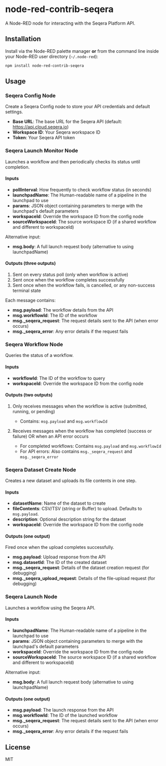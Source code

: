 # node-red-contrib-seqera

A Node-RED node for interacting with the Seqera Platform API.

## Installation

Install via the Node-RED palette manager **or** from the command line inside your Node-RED user directory (`~/.node-red`):

```bash
npm install node-red-contrib-seqera
```

## Usage

### Seqera Config Node

Create a Seqera Config node to store your API credentials and default settings.

- **Base URL**: The base URL for the Seqera API (default: https://api.cloud.seqera.io)
- **Workspace ID**: Your Seqera workspace ID
- **Token**: Your Seqera API token

### Seqera Launch Monitor Node

Launches a workflow and then periodically checks its status until completion.

#### Inputs

- **pollInterval**: How frequently to check workflow status (in seconds)
- **launchpadName**: The Human-readable name of a pipeline in the launchpad to use
- **params**: JSON object containing parameters to merge with the launchpad's default parameters
- **workspaceId**: Override the workspace ID from the config node
- **sourceWorkspaceId**: The source workspace ID (if a shared workflow and different to workspaceId)

Alternative input:

- **msg.body**: A full launch request body (alternative to using launchpadName)

#### Outputs (three outputs)

1. Sent on every status poll (only when workflow is active)
2. Sent once when the workflow completes successfully
3. Sent once when the workflow fails, is cancelled, or any non-success terminal state

Each message contains:

- **msg.payload**: The workflow details from the API
- **msg.workflowId**: The ID of the workflow
- **msg.\_seqera_request**: The request details sent to the API (when error occurs)
- **msg.\_seqera_error**: Any error details if the request fails

### Seqera Workflow Node

Queries the status of a workflow.

#### Inputs

- **workflowId**: The ID of the workflow to query
- **workspaceId**: Override the workspace ID from the config node

#### Outputs (two outputs)

1. Only receives messages when the workflow is active (submitted, running, or pending)

   - Contains: `msg.payload` and `msg.workflowId`

2. Receives messages when the workflow has completed (success or failure) OR when an API error occurs
   - For completed workflows: Contains `msg.payload` and `msg.workflowId`
   - For API errors: Also contains `msg._seqera_request` and `msg._seqera_error`

### Seqera Dataset Create Node

Creates a new dataset and uploads its file contents in one step.

#### Inputs

- **datasetName**: Name of the dataset to create
- **fileContents**: CSV/TSV (string or Buffer) to upload. Defaults to `msg.payload`.
- **description**: Optional description string for the dataset
- **workspaceId**: Override the workspace ID from the config node

#### Outputs (one output)

Fired once when the upload completes successfully.

- **msg.payload**: Upload response from the API
- **msg.datasetId**: The ID of the created dataset
- **msg.\_seqera_request**: Details of the dataset creation request (for debugging)
- **msg.\_seqera_upload_request**: Details of the file-upload request (for debugging)

### Seqera Launch Node

Launches a workflow using the Seqera API.

#### Inputs

- **launchpadName**: The Human-readable name of a pipeline in the launchpad to use
- **params**: JSON object containing parameters to merge with the launchpad's default parameters
- **workspaceId**: Override the workspace ID from the config node
- **sourceWorkspaceId**: The source workspace ID (if a shared workflow and different to workspaceId)

Alternative input:

- **msg.body**: A full launch request body (alternative to using launchpadName)

#### Outputs (one output)

- **msg.payload**: The launch response from the API
- **msg.workflowId**: The ID of the launched workflow
- **msg.\_seqera_request**: The request details sent to the API (when error occurs)
- **msg.\_seqera_error**: Any error details if the request fails

## License

MIT
